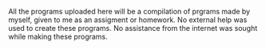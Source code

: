 All the programs uploaded here will be a compilation of prgrams made by myself,  given to me as an assigment or homework.
No external help was used to create these programs.
No assistance from the internet was sought while making these programs.
